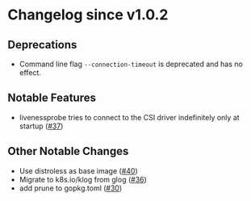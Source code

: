 # Changelog since v1.0.2

## Deprecations
* Command line flag `--connection-timeout` is deprecated and has no effect.

## Notable Features
* livenessprobe tries to connect to the CSI driver indefinitely only at startup ([#37](https://github.com/kubernetes-csi/livenessprobe/pull/37))

## Other Notable Changes
* Use distroless as base image ([#40](https://github.com/kubernetes-csi/livenessprobe/pull/40))
* Migrate to k8s.io/klog from glog ([#36](https://github.com/kubernetes-csi/livenessprobe/pull/36))
* add prune to gopkg.toml ([#30](https://github.com/kubernetes-csi/livenessprobe/pull/30))
